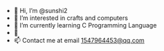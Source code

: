 - 👋 Hi, I’m @sunshi2
- 👀 I’m interested in crafts and computers
- 🌱 I’m currently learning C Programming Language
- 💞️
- 📫 Contact me at email 1547964453@qq.com

<!---
sunshi2/sunshi2 is a ✨ special ✨ repository because its `README.md` (this file) appears on your GitHub profile.
You can click the Preview link to take a look at your changes.
--->
